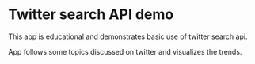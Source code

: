 # Twitter search API demo

This app is educational and demonstrates basic use of twitter search api.

App follows some topics discussed on twitter and visualizes the trends.



